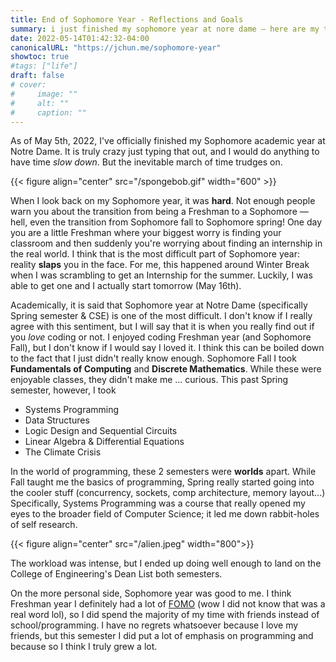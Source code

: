 ```yaml
---
title: End of Sophomore Year - Reflections and Goals
summary: i just finished my sophomore year at nore dame — here are my thoughts.
date: 2022-05-14T01:42:32-04:00
canonicalURL: "https://jchun.me/sophomore-year"
showtoc: true
#tags: ["life"]
draft: false
# cover:
#     image: ""
#     alt: ""
#     caption: ""
---
```


As of May 5th, 2022, I've officially finished my Sophomore academic year at Notre Dame. It is truly crazy just typing that out, and I would do anything to have time _slow down_. But the inevitable march of time trudges on. 

{{< figure align="center" src="/spongebob.gif" width="600" >}}

When I look back on my Sophomore year, it was **hard**. Not enough people warn you about the transition from being a Freshman to a Sophomore — hell, even the transition from Sophomore fall to Sophomore spring! One day you are a little Freshman where your biggest worry is finding your classroom and then suddenly you're worrying about finding an internship in the real world. I think that is the most difficult part of Sophomore year: reality **slaps** you in the face. For me, this happened around Winter Break when I was scrambling to get an Internship for the summer. Luckily, I was able to get one and I actually start tomorrow (May 16th).

Academically, it is said that Sophomore year at Notre Dame (specifically Spring semester & CSE) is one of the most difficult. I don't know if I really agree with this sentiment, but I will say that it is when you really find out if you _love_ coding or not. I enjoyed coding Freshman year (and Sophomore Fall), but I don't know if I would say I loved it. I think this can be boiled down to the fact that I just didn't really know enough. Sophomore Fall I took **Fundamentals of Computing** and **Discrete Mathematics**. While these were enjoyable classes, they didn't make me ... curious. This past Spring semester, however, I took
* Systems Programming
* Data Structures
* Logic Design and Sequential Circuits 
* Linear Algebra & Differential Equations
* The Climate Crisis

In the world of programming, these 2 semesters were **worlds** apart. While Fall taught me the basics of programming, Spring really started going into the cooler stuff (concurrency, sockets, comp architecture, memory layout...) Specifically, Systems Programming was a course that really opened my eyes to the broader field of Computer Science; it led me down rabbit-holes of self research.

{{< figure align="center" src="/alien.jpeg" width="800">}}

The workload was intense, but I ended up doing well enough to land on the College of Engineering's Dean List both semesters.

On the more personal side, Sophomore year was good to me. I think Freshman year I definitely had a lot of [FOMO](https://www.merriam-webster.com/dictionary/FOMO) (wow I did not know that was a real word lol), so I did spend the majority of my time with friends instead of school/programming. I have no regrets whatsoever because I love my friends, but this semester I did put a lot of emphasis on programming and because so I think I truly grew a lot. 
